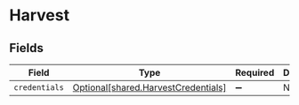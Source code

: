 # Harvest


## Fields

| Field                                                                            | Type                                                                             | Required                                                                         | Description                                                                      |
| -------------------------------------------------------------------------------- | -------------------------------------------------------------------------------- | -------------------------------------------------------------------------------- | -------------------------------------------------------------------------------- |
| `credentials`                                                                    | [Optional[shared.HarvestCredentials]](../../models/shared/harvestcredentials.md) | :heavy_minus_sign:                                                               | N/A                                                                              |
